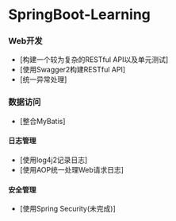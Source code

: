 # SpringBoot-Learning



### Web开发

- [构建一个较为复杂的RESTful API以及单元测试]
- [使用Swagger2构建RESTful API]
- [统一异常处理]

### 数据访问

- [整合MyBatis]

#### 日志管理

- [使用log4j2记录日志]
- [使用AOP统一处理Web请求日志]

#### 安全管理

- [使用Spring Security(未完成)]




